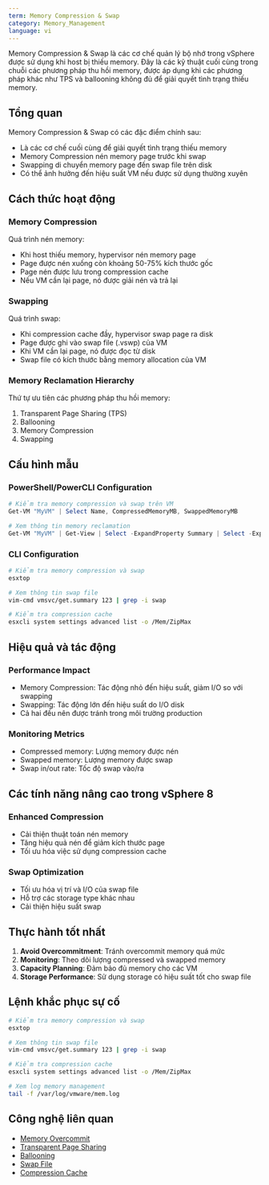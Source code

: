 ```yaml
---
term: Memory Compression & Swap
category: Memory_Management
language: vi
---
```


Memory Compression & Swap là các cơ chế quản lý bộ nhớ trong vSphere được sử dụng khi host bị thiếu memory. Đây là các kỹ thuật cuối cùng trong chuỗi các phương pháp thu hồi memory, được áp dụng khi các phương pháp khác như TPS và ballooning không đủ để giải quyết tình trạng thiếu memory.

## Tổng quan

Memory Compression & Swap có các đặc điểm chính sau:
- Là các cơ chế cuối cùng để giải quyết tình trạng thiếu memory
- Memory Compression nén memory page trước khi swap
- Swapping di chuyển memory page đến swap file trên disk
- Có thể ảnh hưởng đến hiệu suất VM nếu được sử dụng thường xuyên

## Cách thức hoạt động

### Memory Compression
Quá trình nén memory:
- Khi host thiếu memory, hypervisor nén memory page
- Page được nén xuống còn khoảng 50-75% kích thước gốc
- Page nén được lưu trong compression cache
- Nếu VM cần lại page, nó được giải nén và trả lại

### Swapping
Quá trình swap:
- Khi compression cache đầy, hypervisor swap page ra disk
- Page được ghi vào swap file (.vswp) của VM
- Khi VM cần lại page, nó được đọc từ disk
- Swap file có kích thước bằng memory allocation của VM

### Memory Reclamation Hierarchy
Thứ tự ưu tiên các phương pháp thu hồi memory:
1. Transparent Page Sharing (TPS)
2. Ballooning
3. Memory Compression
4. Swapping

## Cấu hình mẫu

### PowerShell/PowerCLI Configuration
```powershell
# Kiểm tra memory compression và swap trên VM
Get-VM "MyVM" | Select Name, CompressedMemoryMB, SwappedMemoryMB

# Xem thông tin memory reclamation
Get-VM "MyVM" | Get-View | Select -ExpandProperty Summary | Select -ExpandProperty QuickStats
```

### CLI Configuration
```bash
# Kiểm tra memory compression và swap
esxtop

# Xem thông tin swap file
vim-cmd vmsvc/get.summary 123 | grep -i swap

# Kiểm tra compression cache
esxcli system settings advanced list -o /Mem/ZipMax
```

## Hiệu quả và tác động

### Performance Impact
- Memory Compression: Tác động nhỏ đến hiệu suất, giảm I/O so với swapping
- Swapping: Tác động lớn đến hiệu suất do I/O disk
- Cả hai đều nên được tránh trong môi trường production

### Monitoring Metrics
- Compressed memory: Lượng memory được nén
- Swapped memory: Lượng memory được swap
- Swap in/out rate: Tốc độ swap vào/ra

## Các tính năng nâng cao trong vSphere 8

### Enhanced Compression
- Cải thiện thuật toán nén memory
- Tăng hiệu quả nén để giảm kích thước page
- Tối ưu hóa việc sử dụng compression cache

### Swap Optimization
- Tối ưu hóa vị trí và I/O của swap file
- Hỗ trợ các storage type khác nhau
- Cải thiện hiệu suất swap

## Thực hành tốt nhất

1. **Avoid Overcommitment**: Tránh overcommit memory quá mức
2. **Monitoring**: Theo dõi lượng compressed và swapped memory
3. **Capacity Planning**: Đảm bảo đủ memory cho các VM
4. **Storage Performance**: Sử dụng storage có hiệu suất tốt cho swap file

## Lệnh khắc phục sự cố

```bash
# Kiểm tra memory compression và swap
esxtop

# Xem thông tin swap file
vim-cmd vmsvc/get.summary 123 | grep -i swap

# Kiểm tra compression cache
esxcli system settings advanced list -o /Mem/ZipMax

# Xem log memory management
tail -f /var/log/vmware/mem.log
```

## Công nghệ liên quan

- [Memory Overcommit](/glossary/term/memory-overcommit.md)
- [Transparent Page Sharing](/glossary/term/transparent-page-sharing.md)
- [Ballooning](/glossary/term/ballooning)
- [Swap File](/glossary/term/swap-file)
- [Compression Cache](/glossary/term/compression-cache)